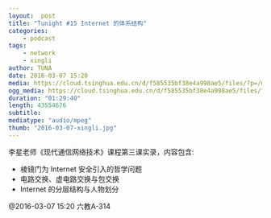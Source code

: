 ```yaml
---
layout:  post
title: "Tunight #15 Internet 的体系结构"
categories:
    - podcast
tags:
    - network
    - xingli
author: TUNA
date: 2016-03-07 15:20
media: https://cloud.tsinghua.edu.cn/d/f585535bf38e4a998ae5/files/?p=/m4a/2016-03-07-xing-li-internet-architecture.m4a&amp;dl=1
ogg_media: https://cloud.tsinghua.edu.cn/d/f585535bf38e4a998ae5/files/?p=/ogg/2016-03-07-xing-li-internet-architecture.ogg&amp;dl=1
duration: "01:29:40"
length: 43554676
subtitle: 
mediatype: "audio/mpeg"
thumb: "2016-03-07-xingli.jpg"
---
```


李星老师《现代通信网络技术》课程第三课实录，内容包含:

- 棱镜门为 Internet 安全引入的哲学问题
- 电路交换、虚电路交换与包交换
- Internet 的分层结构与人物划分

@2016-03-07 15:20 六教A-314

